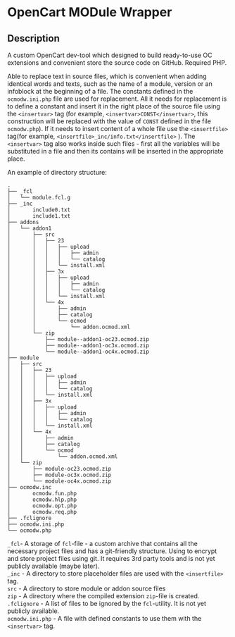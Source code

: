 # OpenCart MODule Wrapper

## Description
A custom OpenCart dev-tool which designed to build ready-to-use OC extensions and convenient store the source code on GitHub. Required PHP.

Able to replace text in source files, which is convenient when adding identical words and texts, such as the name of a module, version or an infoblock at the beginning of a file.
The constants defined in the `ocmodw.ini.php` file are used for replacement. All it needs for replacement is to define a constant and insert it in the right place of the source file using the `<insertvar>` tag (for example, `<insertvar>CONST</insertvar>`, this construction will be replaced with the value of `CONST` defined in the file `ocmodw.php`). If it needs to insert content of a whole file use the `<insertfile>` tag(for example, `<insertfile>_inc/info.txt</insertfile>` ). The `<insertvar>` tag also works inside such files - first all the variables will be substituted in a file and then its contains will be inserted in the appropriate place.

An example of directory structure:
```
.
├── _fcl
│   └── module.fcl.g
├── _inc
│       include0.txt
│       include1.txt
├── addons
│   └── addon1
│       ├── src
│       │   ├── 23
│       │   │   ├── upload
│       │   │   │   ├── admin
│       │   │   │   └── catalog
│       │   │   └── install.xml
│       │   ├── 3x
│       │   │   ├── upload
│       │   │   │   ├── admin
│       │   │   │   └── catalog
│       │   │   └── install.xml
│       │   └── 4x
│       │       ├── admin
│       │       ├── catalog
│       │       └── ocmod
│       │           └── addon.ocmod.xml
│       └── zip
│           ├── module--addon1-oc23.ocmod.zip
│           ├── module--addon1-oc3x.ocmod.zip
│           └── module--addon1-oc4x.ocmod.zip
├── module
│   ├── src
│   │   ├── 23
│   │   │   ├── upload
│   │   │   │   ├── admin
│   │   │   │   └── catalog
│   │   │   └── install.xml
│   │   ├── 3x
│   │   │   ├── upload
│   │   │   │   ├── admin
│   │   │   │   └── catalog
│   │   │   └── install.xml
│   │   └── 4x
│   │       ├── admin
│   │       ├── catalog
│   │       └── ocmod
│   │           └── addon.ocmod.xml
│   └── zip
│       ├── module-oc23.ocmod.zip
│       ├── module-oc3x.ocmod.zip
│       └── module-oc4x.ocmod.zip
├── ocmodw.inc
│       ocmodw.fun.php
│       ocmodw.hlp.php
│       ocmodw.opt.php
│       ocmodw.req.php
├── .fclignore
├── ocmodw.ini.php
└── ocmodw.php
```

`_fcl`- A storage of `fcl`-file - a custom archive that contains all the necessary project files and has a git-friendly structure. Using to encrypt and store project files using git. It requires 3rd party tools and is not yet publicly available (maybe later).  
`_inc` - A directory to store placeholder files are used with the `<insertfile>` tag.  
`src` - A directory to store module or addon source files  
`zip` - A directory where the compiled extension `zip`-file is created.  
`.fclignore` - A list of files to be ignored by the `fcl`-utility. It is not yet publicly available.  
`ocmodw.ini.php` - A file with defined constants to use them with the `<insertvar>` tag.
